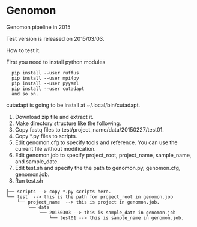 # Genomon
Genomon pipeline in 2015

Test version is released on 2015/03/03.


How to test it.

First you need to install python modules
```
  pip install --user ruffus
  pip install --user mpi4py
  pip install --user pyyaml
  pip install --user cutadapt
  and so on.
```
cutadapt is going to be install at ~/.local/bin/cutadapt.

1. Download zip file and extract it.
2. Make directory structure like the following.
3. Copy fastq files to test/project_name/data/20150227/test01.
4. Copy *.py files to scripts.
5. Edit genomon.cfg to specify tools and reference. You can use the current file without modification.
6. Edit genomon.job to specify project_root, project_name, sample_name, and sample_date.
7. Edit test.sh and specify the the path to genomon.py, genomon.cfg, genomon.job.
8. Run test.sh

```
├── scripts --> copy *.py scripts here.
└── test  --> this is the path for project_root in genomon.job
    └── project_name  --> this is project in genomon.job.
        └── data
            └── 20150303 --> this is sample_date in genomon.job
                └── test01 --> this is sample_name in genomon.job.


```
